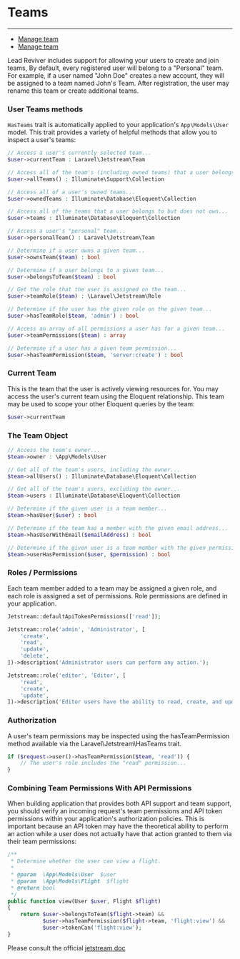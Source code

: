# Teams

---
- [Manage team](#section-1)
- [Manage team](#section-2)

Lead Reviver includes support for allowing your users to create and join teams,  By default, every registered user will belong to a "Personal" team. For example, if a user named "John Doe" creates a new account, they will be assigned to a team named John's Team. After registration, the user may rename this team or create additional teams.

### User Teams methods
`HasTeams` trait is automatically applied to your application's `App\Models\User` model. This trait provides a variety of helpful methods that allow you to inspect a user's teams:
```php 
// Access a user's currently selected team...
$user->currentTeam : Laravel\Jetstream\Team

// Access all of the team's (including owned teams) that a user belongs to...
$user->allTeams() : Illuminate\Support\Collection

// Access all of a user's owned teams...
$user->ownedTeams : Illuminate\Database\Eloquent\Collection

// Access all of the teams that a user belongs to but does not own...
$user->teams : Illuminate\Database\Eloquent\Collection

// Access a user's "personal" team...
$user->personalTeam() : Laravel\Jetstream\Team

// Determine if a user owns a given team...
$user->ownsTeam($team) : bool

// Determine if a user belongs to a given team...
$user->belongsToTeam($team) : bool

// Get the role that the user is assigned on the team...
$user->teamRole($team) : \Laravel\Jetstream\Role

// Determine if the user has the given role on the given team...
$user->hasTeamRole($team, 'admin') : bool

// Access an array of all permissions a user has for a given team...
$user->teamPermissions($team) : array

// Determine if a user has a given team permission...
$user->hasTeamPermission($team, 'server:create') : bool
```
### Current Team
This is the team that the user is actively viewing resources for. 
You may access the user's current team using the Eloquent relationship. This team may be used to scope your other Eloquent queries by the team:
```php 
$user->currentTeam
```
### The Team Object
```php 
// Access the team's owner...
$team->owner : \App\Models\User

// Get all of the team's users, including the owner...
$team->allUsers() : Illuminate\Database\Eloquent\Collection

// Get all of the team's users, excluding the owner...
$team->users : Illuminate\Database\Eloquent\Collection

// Determine if the given user is a team member...
$team->hasUser($user) : bool

// Determine if the team has a member with the given email address...
$team->hasUserWithEmail($emailAddress) : bool

// Determine if the given user is a team member with the given permission...
$team->userHasPermission($user, $permission) : bool
```
### Roles / Permissions
Each team member added to a team may be assigned a given role, and each role is assigned a set of permissions. Role permissions are defined in your application.

```php 
Jetstream::defaultApiTokenPermissions(['read']);

Jetstream::role('admin', 'Administrator', [
    'create',
    'read',
    'update',
    'delete',
])->description('Administrator users can perform any action.');

Jetstream::role('editor', 'Editor', [
    'read',
    'create',
    'update',
])->description('Editor users have the ability to read, create, and update.');
```
### Authorization
A user's team permissions may be inspected using the hasTeamPermission method available via the Laravel\Jetstream\HasTeams trait.

```php 
if ($request->user()->hasTeamPermission($team, 'read')) {
    // The user's role includes the "read" permission...
}
```
### Combining Team Permissions With API Permissions
When building application that provides both API support and team support, you should verify an incoming request's team permissions and API token permissions within your application's authorization policies. This is important because an API token may have the theoretical ability to perform an action while a user does not actually have that action granted to them via their team permissions:
```php 
/**
 * Determine whether the user can view a flight.
 *
 * @param  \App\Models\User  $user
 * @param  \App\Models\Flight  $flight
 * @return bool
 */
public function view(User $user, Flight $flight)
{
    return $user->belongsToTeam($flight->team) &&
           $user->hasTeamPermission($flight->team, 'flight:view') &&
           $user->tokenCan('flight:view');
}
```
Please consult the official <a href="https://jetstream.laravel.com/1.x/introduction.html" target="_blank"> jetstream doc</a>
